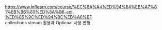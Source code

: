https://www.inflearn.com/course/%EC%8A%A4%ED%94%84%EB%A7%81%EB%B6%80%ED%8A%B8-api-%ED%85%9C%ED%94%8C%EB%A6%BF
<br> collections stream 활용과 Optional 사용 변형
